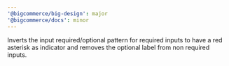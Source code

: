 ```yaml
---
'@bigcommerce/big-design': major
'@bigcommerce/docs': minor
---
```


Inverts the input required/optional pattern for required inputs to have a red asterisk as indicator and removes the optional label from non required inputs.
